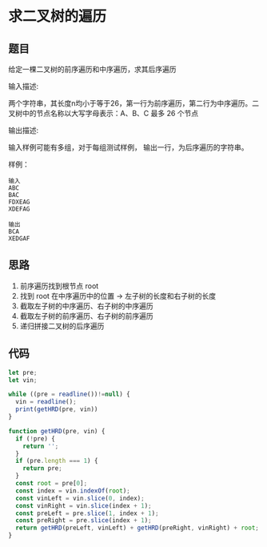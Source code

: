# 求二叉树的遍历

## 题目

给定一棵二叉树的前序遍历和中序遍历，求其后序遍历

输入描述:

两个字符串，其长度n均小于等于26，第一行为前序遍历，第二行为中序遍历。二叉树中的节点名称以大写字母表示：A、B、C 最多 26 个节点

输出描述:

输入样例可能有多组，对于每组测试样例， 输出一行，为后序遍历的字符串。

样例：

```
输入
ABC
BAC
FDXEAG
XDEFAG

输出
BCA
XEDGAF
```

## 思路

1. 前序遍历找到根节点 root
2. 找到 root 在中序遍历中的位置 -> 左子树的长度和右子树的长度
3. 截取左子树的中序遍历、右子树的中序遍历
4. 截取左子树的前序遍历、右子树的前序遍历
5. 递归拼接二叉树的后序遍历

## 代码

```javascript
let pre;
let vin;

while ((pre = readline())!=null) {
  vin = readline();
  print(getHRD(pre, vin))
}

function getHRD(pre, vin) {
  if (!pre) {
    return '';
  }
  if (pre.length === 1) {
    return pre;
  }
  const root = pre[0];
  const index = vin.indexOf(root);
  const vinLeft = vin.slice(0, index);
  const vinRight = vin.slice(index + 1);
  const preLeft = pre.slice(1, index + 1);
  const preRight = pre.slice(index + 1);
  return getHRD(preLeft, vinLeft) + getHRD(preRight, vinRight) + root;
}

```
